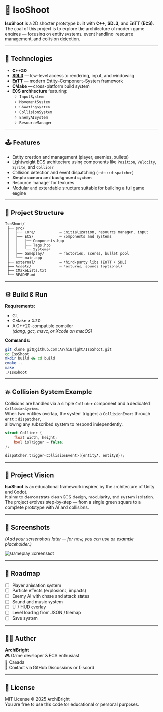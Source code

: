 # 🚀 IsoShoot

**IsoShoot** is a 2D shooter prototype built with **C++**, **SDL3**, and **EnTT (ECS)**.  
The goal of this project is to explore the architecture of modern game engines — focusing on entity systems, event handling, resource management, and collision detection.

---

## 🧩 Technologies

- **C++20**
- **[SDL3](https://github.com/libsdl-org/SDL)** — low-level access to rendering, input, and windowing  
- **[EnTT](https://github.com/skypjack/entt)** — modern Entity–Component–System framework  
- **CMake** — cross-platform build system  
- **ECS architecture** featuring:
  - `InputSystem`
  - `MovementSystem`
  - `ShootingSystem`
  - `CollisionSystem`
  - `EnemyAISystem`
  - `ResourceManager`

---

## 🕹️ Features

- Entity creation and management (player, enemies, bullets)
- Lightweight ECS architecture using components like `Position`, `Velocity`, `Sprite`, and `Collider`
- Collision detection and event dispatching (`entt::dispatcher`)
- Simple camera and background system
- Resource manager for textures
- Modular and extendable structure suitable for building a full game engine

---

## 🧱 Project Structure

```
IsoShoot/
 ├── src/
 │   ├── Core/           — initialization, resource manager, input
 │   ├── ECS/            — components and systems
 │   │   ├── Components.hpp
 │   │   ├── Tags.hpp
 │   │   └── Systems/
 │   ├── Gameplay/       — factories, scenes, bullet pool
 │   └── main.cpp
 ├── external/           — third-party libs (EnTT / SDL)
 ├── Assets/             — textures, sounds (optional)
 ├── CMakeLists.txt
 └── README.md
```

---

## ⚙️ Build & Run

**Requirements:**
- Git
- CMake ≥ 3.20
- A C++20-compatible compiler  
  *(clang, gcc, msvc, or Xcode on macOS)*

**Commands:**

```bash
git clone git@github.com:ArchiBright/IsoShoot.git
cd IsoShoot
mkdir build && cd build
cmake ..
make
./IsoShoot
```

---

## 💥 Collision System Example

Collisions are handled via a simple `Collider` component and a dedicated `CollisionSystem`.  
When two entities overlap, the system triggers a `CollisionEvent` through `entt::dispatcher`,  
allowing any subscribed system to respond independently.

```cpp
struct Collider {
    float width, height;
    bool isTrigger = false;
};

dispatcher.trigger<CollisionEvent>({entityA, entityB});
```

---

## 🧠 Project Vision

**IsoShoot** is an educational framework inspired by the architecture of Unity and Godot.  
It aims to demonstrate clean ECS design, modularity, and system isolation.  
The project evolves step-by-step — from a single green square to a complete prototype with AI and collisions.

---

## 📸 Screenshots

*(Add your screenshots later — for now, you can use an example placeholder.)*  

![Gameplay Screenshot](Assets/screenshot.png)

---

## 🧭 Roadmap

- [ ] Player animation system  
- [ ] Particle effects (explosions, impacts)  
- [ ] Enemy AI with chase and attack states  
- [ ] Sound and music system  
- [ ] UI / HUD overlay  
- [ ] Level loading from JSON / tilemap  
- [ ] Save system  

---

## 🧑‍💻 Author

**ArchiBright**  
🎮 Game developer & ECS enthusiast  
📍 Canada  
💬 Contact via GitHub Discussions or Discord  

---

## 🪪 License

MIT License © 2025 ArchiBright  
You are free to use this code for educational or personal purposes.
